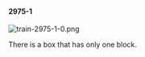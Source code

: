 #### 2975-1
![train-2975-1-0.png](https://github.com/lil-lab/nlvr/raw/master/nlvr/train/images/29/train-2975-1-0.png "train-2975-1-0.png")

There is a box that has only one block.